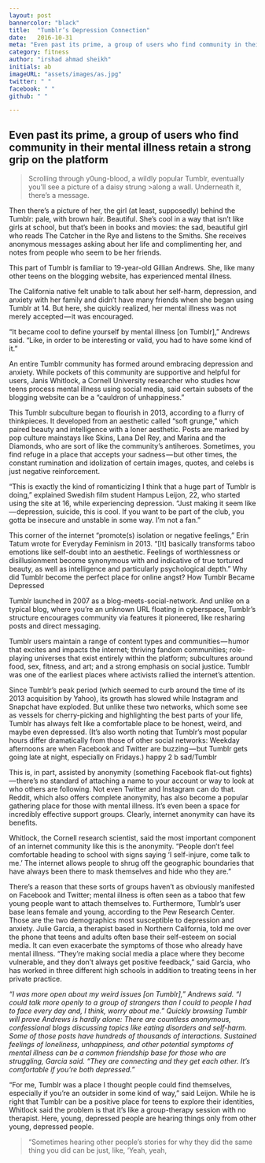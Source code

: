 ```yaml
---
layout: post
bannercolor: "black"
title:  "Tumblr’s Depression Connection"
date:   2016-10-31
meta: "Even past its prime, a group of users who find community in their mental illness retain a strong grip on the platform"
category: fitness
author: "irshad ahmad sheikh"
initials: ab
imageURL: "assets/images/as.jpg"
twitter: " "
facebook: " "
github: " "

---
```


## Even past its prime, a group of users who find community in their mental illness retain a strong grip on the platform

>Scrolling through y0ung-blood, a wildly popular Tumblr, eventually you’ll see a picture of a daisy strung >along a wall. Underneath it, there’s a message.

Then there’s a picture of her, the girl (at least, supposedly) behind the Tumblr: pale, with brown hair. Beautiful. She’s cool in a way that isn’t like girls at school, but that’s been in books and movies: the sad, beautiful girl who reads The Catcher in the Rye and listens to the Smiths. She receives anonymous messages asking about her life and complimenting her, and notes from people who seem to be her friends.

This part of Tumblr is familiar to 19-year-old Gillian Andrews. She, like many other teens on the blogging website, has experienced mental illness.

The California native felt unable to talk about her self-harm, depression, and anxiety with her family and didn’t have many friends when she began using Tumblr at 14. But here, she quickly realized, her mental illness was not merely accepted — it was encouraged.

“It became cool to define yourself by mental illness [on Tumblr],” Andrews said. “Like, in order to be interesting or valid, you had to have some kind of it.”

An entire Tumblr community has formed around embracing depression and anxiety. While pockets of this community are supportive and helpful for users, Janis Whitlock, a Cornell University researcher who studies how teens process mental illness using social media, said certain subsets of the blogging website can be a “cauldron of unhappiness.”

This Tumblr subculture began to flourish in 2013, according to a flurry of thinkpieces. It developed from an aesthetic called “soft grunge,” which paired beauty and intelligence with a loner aesthetic. Posts are marked by pop culture mainstays like Skins, Lana Del Rey, and Marina and the Diamonds, who are sort of like the community’s antiheroes. Sometimes, you find refuge in a place that accepts your sadness — but other times, the constant rumination and idolization of certain images, quotes, and celebs is just negative reinforcement.

“This is exactly the kind of romanticizing I think that a huge part of Tumblr is doing,” explained Swedish film student Hampus Leijon, 22, who started using the site at 16, while experiencing depression. “Just making it seem like — depression, suicide, this is cool. If you want to be part of the club, you gotta be insecure and unstable in some way. I’m not a fan.”

This corner of the internet “promote(s) isolation or negative feelings,” Erin Tatum wrote for Everyday Feminism in 2013. “[It] basically transforms taboo emotions like self-doubt into an aesthetic. Feelings of worthlessness or disillusionment become synonymous with and indicative of true tortured beauty, as well as intelligence and particularly psychological depth.” Why did Tumblr become the perfect place for online angst?
How Tumblr Became Depressed

Tumblr launched in 2007 as a blog-meets-social-network. And unlike on a typical blog, where you’re an unknown URL floating in cyberspace, Tumblr’s structure encourages community via features it pioneered, like resharing posts and direct messaging.

Tumblr users maintain a range of content types and communities — humor that excites and impacts the internet; thriving fandom communities; role-playing universes that exist entirely within the platform; subcultures around food, sex, fitness, and art; and a strong emphasis on social justice. Tumblr was one of the earliest places where activists rallied the internet’s attention.

Since Tumblr’s peak period (which seemed to curb around the time of its 2013 acquisition by Yahoo), its growth has slowed while Instagram and Snapchat have exploded. But unlike these two networks, which some see as vessels for cherry-picking and highlighting the best parts of your life, Tumblr has always felt like a comfortable place to be honest, weird, and maybe even depressed. (It’s also worth noting that Tumblr’s most popular hours differ dramatically from those of other social networks: Weekday afternoons are when Facebook and Twitter are buzzing — but Tumblr gets going late at night, especially on Fridays.)
happy 2 b sad/Tumblr

This is, in part, assisted by anonymity (something Facebook flat-out fights) — there’s no standard of attaching a name to your account or way to look at who others are following. Not even Twitter and Instagram can do that. Reddit, which also offers complete anonymity, has also become a popular gathering place for those with mental illness. It’s even been a space for incredibly effective support groups. Clearly, internet anonymity can have its benefits.

Whitlock, the Cornell research scientist, said the most important component of an internet community like this is the anonymity. “People don’t feel comfortable heading to school with signs saying ‘I self-injure, come talk to me.’ The internet allows people to shrug off the geographic boundaries that have always been there to mask themselves and hide who they are.”

There’s a reason that these sorts of groups haven’t as obviously manifested on Facebook and Twitter; mental illness is often seen as a taboo that few young people want to attach themselves to. Furthermore, Tumblr’s user base leans female and young, according to the Pew Research Center. Those are the two demographics most susceptible to depression and anxiety. Julie Garcia, a therapist based in Northern California, told me over the phone that teens and adults often base their self-esteem on social media. It can even exacerbate the symptoms of those who already have mental illness. “They’re making social media a place where they become vulnerable, and they don’t always get positive feedback,” said Garcia, who has worked in three different high schools in addition to treating teens in her private practice.

_“I was more open about my weird issues [on Tumblr],” Andrews said. “I could talk more openly to a group of strangers than I could to people I had to face every day and, I think, worry about me.” Quickly browsing Tumblr will prove Andrews is hardly alone: There are countless anonymous, confessional blogs discussing topics like eating disorders and self-harm. Some of those posts have hundreds of thousands of interactions. Sustained feelings of loneliness, unhappiness, and other potential symptoms of mental illness can be a common friendship base for those who are struggling, Garcia said. “They are connecting and they get each other. It’s comfortable if you’re both depressed.”_

“For me, Tumblr was a place I thought people could find themselves, especially if you’re an outsider in some kind of way,” said Leijon. While he is right that Tumblr can be a positive place for teens to explore their identities, Whitlock said the problem is that it’s like a group-therapy session with no therapist. Here, young, depressed people are hearing things only from other young, depressed people.

>“Sometimes hearing other people’s stories for why they did the same thing you did can be just, like, ‘Yeah, yeah, 